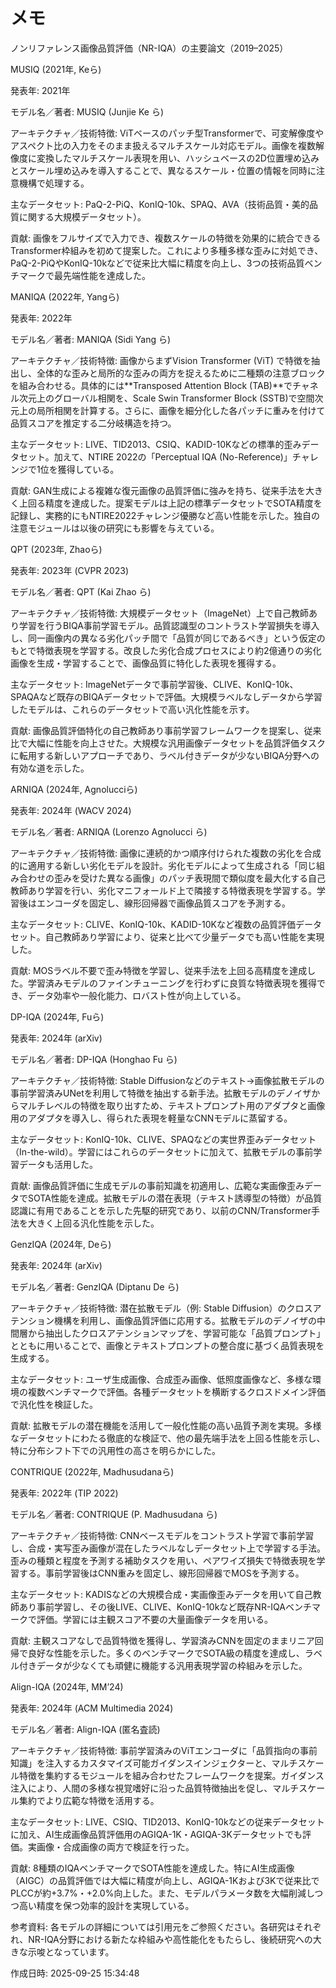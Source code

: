 # メモ

ノンリファレンス画像品質評価（NR-IQA）の主要論文（2019–2025）

MUSIQ (2021年, Keら)

発表年: 2021年

モデル名／著者: MUSIQ (Junjie Ke ら)

アーキテクチャ／技術特徴: ViTベースのパッチ型Transformerで、可変解像度やアスペクト比の入力をそのまま扱えるマルチスケール対応モデル。画像を複数解像度に変換したマルチスケール表現を用い、ハッシュベースの2D位置埋め込みとスケール埋め込みを導入することで、異なるスケール・位置の情報を同時に注意機構で処理する。

主なデータセット: PaQ-2-PiQ、KonIQ-10k、SPAQ、AVA（技術品質・美的品質に関する大規模データセット）。

貢献: 画像をフルサイズで入力でき、複数スケールの特徴を効果的に統合できるTransformer枠組みを初めて提案した。これにより多種多様な歪みに対処でき、PaQ-2-PiQやKonIQ-10kなどで従来比大幅に精度を向上し、3つの技術品質ベンチマークで最先端性能を達成した。


MANIQA (2022年, Yangら)

発表年: 2022年

モデル名／著者: MANIQA (Sidi Yang ら)

アーキテクチャ／技術特徴: 画像からまずVision Transformer (ViT) で特徴を抽出し、全体的な歪みと局所的な歪みの両方を捉えるために二種類の注意ブロックを組み合わせる。具体的には**Transposed Attention Block (TAB)**でチャネル次元上のグローバル相関を、Scale Swin Transformer Block (SSTB)で空間次元上の局所相関を計算する。さらに、画像を細分化した各パッチに重みを付けて品質スコアを推定する二分岐構造を持つ。

主なデータセット: LIVE、TID2013、CSIQ、KADID-10Kなどの標準的歪みデータセット。加えて、NTIRE 2022の「Perceptual IQA (No-Reference)」チャレンジで1位を獲得している。

貢献: GAN生成による複雑な復元画像の品質評価に強みを持ち、従来手法を大きく上回る精度を達成した。提案モデルは上記の標準データセットでSOTA精度を記録し、実務的にもNTIRE2022チャレンジ優勝など高い性能を示した。独自の注意モジュールは以後の研究にも影響を与えている。


QPT (2023年, Zhaoら)

発表年: 2023年 (CVPR 2023)

モデル名／著者: QPT (Kai Zhao ら)

アーキテクチャ／技術特徴: 大規模データセット（ImageNet）上で自己教師あり学習を行うBIQA事前学習モデル。品質認識型のコントラスト学習損失を導入し、同一画像内の異なる劣化パッチ間で「品質が同じであるべき」という仮定のもとで特徴表現を学習する。改良した劣化合成プロセスにより約2億通りの劣化画像を生成・学習することで、画像品質に特化した表現を獲得する。

主なデータセット: ImageNetデータで事前学習後、CLIVE、KonIQ-10k、SPAQAなど既存のBIQAデータセットで評価。大規模ラベルなしデータから学習したモデルは、これらのデータセットで高い汎化性能を示す。

貢献: 画像品質評価特化の自己教師あり事前学習フレームワークを提案し、従来比で大幅に性能を向上させた。大規模な汎用画像データセットを品質評価タスクに転用する新しいアプローチであり、ラベル付きデータが少ないBIQA分野への有効な道を示した。


ARNIQA (2024年, Agnolucciら)

発表年: 2024年 (WACV 2024)

モデル名／著者: ARNIQA (Lorenzo Agnolucci ら)

アーキテクチャ／技術特徴: 画像に連続的かつ順序付けられた複数の劣化を合成的に適用する新しい劣化モデルを設計。劣化モデルによって生成される「同じ組み合わせの歪みを受けた異なる画像」のパッチ表現間で類似度を最大化する自己教師あり学習を行い、劣化マニフォールド上で隣接する特徴表現を学習する。学習後はエンコーダを固定し、線形回帰器で画像品質スコアを予測する。

主なデータセット: CLIVE、KonIQ-10k、KADID-10Kなど複数の品質評価データセット。自己教師あり学習により、従来と比べて少量データでも高い性能を実現した。

貢献: MOSラベル不要で歪み特徴を学習し、従来手法を上回る高精度を達成した。学習済みモデルのファインチューニングを行わずに良質な特徴表現を獲得でき、データ効率や一般化能力、ロバスト性が向上している。


DP-IQA (2024年, Fuら)

発表年: 2024年 (arXiv)

モデル名／著者: DP-IQA (Honghao Fu ら)

アーキテクチャ／技術特徴: Stable Diffusionなどのテキスト→画像拡散モデルの事前学習済みUNetを利用して特徴を抽出する新手法。拡散モデルのデノイザからマルチレベルの特徴を取り出すため、テキストプロンプト用のアダプタと画像用のアダプタを導入し、得られた表現を軽量なCNNモデルに蒸留する。

主なデータセット: KonIQ-10k、CLIVE、SPAQなどの実世界歪みデータセット（In-the-wild）。学習にはこれらのデータセットに加えて、拡散モデルの事前学習データも活用した。

貢献: 画像品質評価に生成モデルの事前知識を初適用し、広範な実画像歪みデータでSOTA性能を達成。拡散モデルの潜在表現（テキスト誘導型の特徴）が品質認識に有用であることを示した先駆的研究であり、以前のCNN/Transformer手法を大きく上回る汎化性能を示した。


GenzIQA (2024年, Deら)

発表年: 2024年 (arXiv)

モデル名／著者: GenzIQA (Diptanu De ら)

アーキテクチャ／技術特徴: 潜在拡散モデル（例: Stable Diffusion）のクロスアテンション機構を利用し、画像品質評価に応用する。拡散モデルのデノイザの中間層から抽出したクロスアテンションマップを、学習可能な「品質プロンプト」とともに用いることで、画像とテキストプロンプトの整合度に基づく品質表現を生成する。

主なデータセット: ユーザ生成画像、合成歪み画像、低照度画像など、多様な環境の複数ベンチマークで評価。各種データセットを横断するクロスドメイン評価で汎化性を検証した。

貢献: 拡散モデルの潜在機能を活用して一般化性能の高い品質予測を実現。多様なデータセットにわたる徹底的な検証で、他の最先端手法を上回る性能を示し、特に分布シフト下での汎用性の高さを明らかにした。


CONTRIQUE (2022年, Madhusudanaら)

発表年: 2022年 (TIP 2022)

モデル名／著者: CONTRIQUE (P. Madhusudana ら)

アーキテクチャ／技術特徴: CNNベースモデルをコントラスト学習で事前学習し、合成・実写歪み画像が混在したラベルなしデータセット上で学習する手法。歪みの種類と程度を予測する補助タスクを用い、ペアワイズ損失で特徴表現を学習する。事前学習後はCNN重みを固定し、線形回帰器でMOSを予測する。

主なデータセット: KADISなどの大規模合成・実画像歪みデータを用いて自己教師あり事前学習し、その後LIVE、CLIVE、KonIQ-10kなど既存NR-IQAベンチマークで評価。学習には主観スコア不要の大量画像データを用いる。

貢献: 主観スコアなしで品質特徴を獲得し、学習済みCNNを固定のままリニア回帰で良好な性能を示した。多くのベンチマークでSOTA級の精度を達成し、ラベル付きデータが少なくても頑健に機能する汎用表現学習の枠組みを示した。


Align-IQA (2024年, MM’24)

発表年: 2024年 (ACM Multimedia 2024)

モデル名／著者: Align-IQA (匿名査読)

アーキテクチャ／技術特徴: 事前学習済みのViTエンコーダに「品質指向の事前知識」を注入するカスタマイズ可能ガイダンスインジェクターと、マルチスケール特徴を集約するモジュールを組み合わせたフレームワークを提案。ガイダンス注入により、人間の多様な視覚嗜好に沿った品質特徴抽出を促し、マルチスケール集約でより広範な特徴を活用する。

主なデータセット: LIVE、CSIQ、TID2013、KonIQ-10kなどの従来データセットに加え、AI生成画像品質評価用のAGIQA-1K・AGIQA-3Kデータセットでも評価。実画像・合成画像の両方で検証を行った。

貢献: 8種類のIQAベンチマークでSOTA性能を達成した。特にAI生成画像（AIGC）の品質評価では大幅に精度が向上し、AGIQA-1Kおよび3Kで従来比でPLCCが約+3.7%・+2.0%向上した。また、モデルパラメータ数を大幅削減しつつ高い精度を保つ効率的設計を実現している。


参考資料: 各モデルの詳細については引用元をご参照ください。各研究はそれぞれ、NR-IQA分野における新たな枠組みや高性能化をもたらし、後続研究への大きな示唆となっています。



作成日時: 2025-09-25 15:34:48